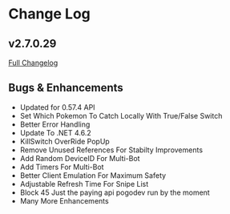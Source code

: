 # Change Log
## v2.7.0.29
[Full Changelog](https://github.com/TheUnnamedOrganisation/RocketBot/compare/v2.7.0.29...v2.7.0.51)

## Bugs & Enhancements
- Updated for 0.57.4 API
- Set Which Pokemon To Catch Locally With True/False Switch
- Better Error Handling
- Update To .NET 4.6.2
- KillSwitch OverRide PopUp
- Remove Unused References For Stabilty Improvements
- Add Random DeviceID For Multi-Bot
- Add Timers For Multi-Bot
- Better Client Emulation For Maximum Safety
- Adjustable Refresh Time For Snipe List
- Block 45 Just the paying api pogodev run by the moment
- Many More Enhancements
